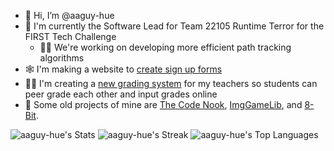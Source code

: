 - 👋 Hi, I’m @aaguy-hue
- 🤖 I'm currently the Software Lead for Team 22105 Runtime Terror for the FIRST Tech Challenge
  - 🏃‍♂️ We're working on developing more efficient path tracking algorithms
- 🕸️ I'm making a website to [create sign up forms](https://github.com/aaguy-hue/SignUpBetter)
- 🧑‍🏫 I'm creating a [new grading system](https://github.com/CSA-Coders-2025/CSA_Combined_Backend_Fork) for my teachers so students can peer grade each other and input grades online
- 🔭 Some old projects of mine are [The Code Nook](https://www.thecodenook.org), [ImgGameLib](https://github.com/aaguy-hue/ImgGameLib), and [8-Bit](https://github.com/aaguy-hue/8-Bit).

![aaguy-hue's Stats](https://github-readme-stats.vercel.app/api?username=aaguy-hue&theme=dracula&show_icons=true&hide_border=true&count_private=true)
![aaguy-hue's Streak](https://github-readme-streak-stats.herokuapp.com/?user=aaguy-hue&theme=dracula&hide_border=true)
![aaguy-hue's Top Languages](https://github-readme-stats.vercel.app/api/top-langs/?username=aaguy-hue&theme=dracula&show_icons=true&hide_border=true&layout=compact)
